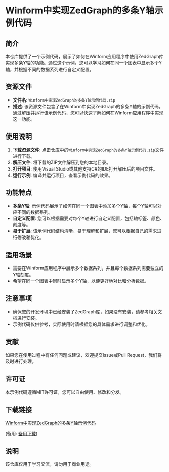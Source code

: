 # Winform中实现ZedGraph的多条Y轴示例代码

## 简介

本仓库提供了一个示例代码，展示了如何在Winform应用程序中使用ZedGraph库实现多条Y轴的功能。通过这个示例，您可以学习如何在同一个图表中显示多个Y轴，并根据不同的数据系列进行自定义配置。

## 资源文件

- **文件名**: `Winform中实现ZedGraph的多条Y轴示例代码.zip`
- **描述**: 该资源文件包含了在Winform中实现ZedGraph的多条Y轴的示例代码。通过解压并运行该示例代码，您可以快速了解如何在Winform应用程序中实现这一功能。

## 使用说明

1. **下载资源文件**: 点击仓库中的`Winform中实现ZedGraph的多条Y轴示例代码.zip`文件进行下载。
2. **解压文件**: 将下载的ZIP文件解压到您的本地目录。
3. **打开项目**: 使用Visual Studio或其他支持C#的IDE打开解压后的项目文件。
4. **运行示例**: 编译并运行项目，查看示例代码的效果。

## 功能特点

- **多条Y轴**: 示例代码展示了如何在同一个图表中添加多个Y轴，每个Y轴可以对应不同的数据系列。
- **自定义配置**: 您可以根据需要对每个Y轴进行自定义配置，包括轴标签、颜色、刻度等。
- **易于扩展**: 该示例代码结构清晰，易于理解和扩展，您可以根据自己的需求进行修改和优化。

## 适用场景

- 需要在Winform应用程序中展示多个数据系列，并且每个数据系列需要独立的Y轴刻度。
- 希望在同一个图表中同时显示多个Y轴，以便更好地对比和分析数据。

## 注意事项

- 确保您的开发环境中已经安装了ZedGraph库，如果没有安装，请参考相关文档进行安装。
- 示例代码仅供参考，实际使用时请根据您的具体需求进行调整和优化。

## 贡献

如果您在使用过程中有任何问题或建议，欢迎提交Issue或Pull Request，我们将及时进行处理。

## 许可证

本示例代码遵循MIT许可证，您可以自由使用、修改和分发。

## 下载链接
[Winform中实现ZedGraph的多条Y轴示例代码](https://pan.quark.cn/s/2fce2269ee01) 

(备用: [备用下载](https://pan.baidu.com/s/16mu7A5ksFS5Lwo-Q1uV33g?pwd=1234))

## 说明

该仓库仅用于学习交流，请勿用于商业用途。
